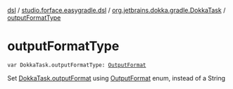 [dsl](../../index.md) / [studio.forface.easygradle.dsl](../index.md) / [org.jetbrains.dokka.gradle.DokkaTask](index.md) / [outputFormatType](./output-format-type.md)

# outputFormatType

`var DokkaTask.outputFormatType: `[`OutputFormat`](../-output-format/index.md)

Set [DokkaTask.outputFormat](#) using [OutputFormat](../-output-format/index.md) enum, instead of a String

